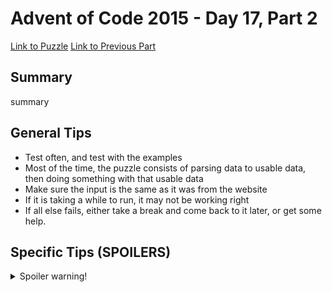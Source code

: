 # Advent of Code 2015 - Day 17, Part 2

[Link to Puzzle](https://adventofcode.com/2015/day/17#part2)
[Link to Previous Part](https://github.com/CodingAP/unofficial-aoc-syllabus/blob/main/years/2015/day17/part1.md)

## Summary
summary

## General Tips
- Test often, and test with the examples
- Most of the time, the puzzle consists of parsing data to usable data, then doing something with that usable data
- Make sure the input is the same as it was from the website
- If it is taking a while to run, it may not be working right
- If all else fails, either take a break and come back to it later, or get some help.

## Specific Tips (SPOILERS)
<details> <summary>Spoiler warning!</summary>

specific tips

</details>